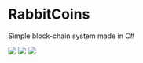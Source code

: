 # RabbitCoins
Simple block-chain system made in C#

<img src="https://i.imgur.com/BU3Fla4.png" />
<img src="https://i.imgur.com/A1pA2o8.png" />
<img src="https://i.imgur.com/FSJ32oX.png" />
